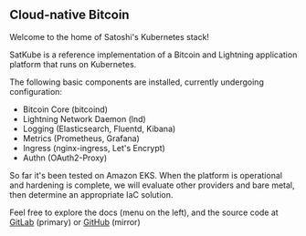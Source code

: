 ## Cloud-native Bitcoin

Welcome to the home of Satoshi's Kubernetes stack!

SatKube is a reference implementation of a Bitcoin and Lightning application platform that runs on Kubernetes.

The following basic components are installed, currently undergoing configuration:
  - Bitcoin Core (bitcoind)
  - Lightning Network Daemon (lnd)
  - Logging (Elasticsearch, Fluentd, Kibana)
  - Metrics (Prometheus, Grafana)
  - Ingress (nginx-ingress, Let's Encrypt)
  - Authn (OAuth2-Proxy)

So far it's been tested on Amazon EKS. When the platform is operational and hardening is complete, we will evaluate other providers and bare metal, then determine an appropriate IaC solution.

Feel free to explore the docs (menu on the left), and the source code at [GitLab](https://gitlab.com/thinkmassive/satkube) (primary) or [GitHub](https://github.com/thinkmassive/satkube) (mirror)
